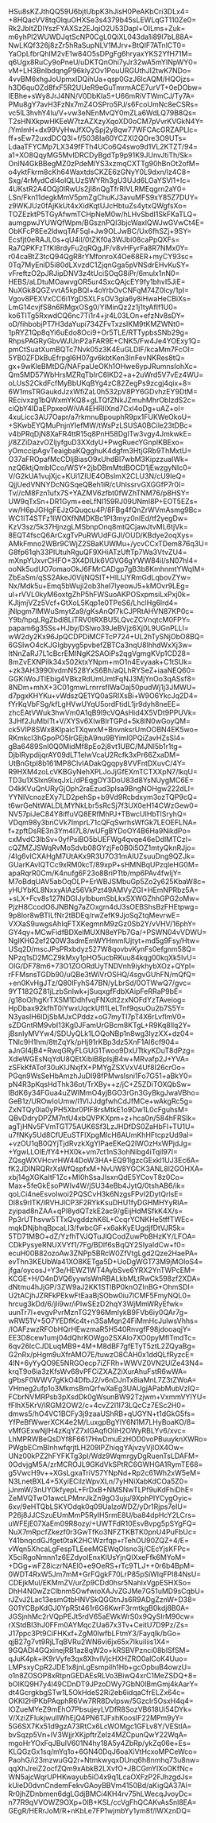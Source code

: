 HSu8sKZJthQQ59U6bjtUbpK3hJisH0PeAKbCri3DLx4=
+8HQacVV8tqOlquOHXSe3s4379b45sLEWLqGT110Ze0=
Rk2JbltZDlYszFYAXSz2EJqiO2U53Dapl+OILms+Zuk=
m6yhPl2WUWDJqtScNP0CgL0QiXL043da1i89I7bL88A=
NwLKQf326j8zZr5hRaSupNLV1MJrv+BtQIF7ATnlCT0=
YaOpLfbrQhIM2vE1w84O5sDPgFg6hryaxYKS2YfH71M=
q6Ugx8RuCy9oPneU/uDKTQnOhi7yJr32wA5mYINpWY0=
vM+LH3BnlbdqngP96kly2Ov1PouURGUthJl2twK7NDo=
4vvBM6xhgJoUpmxIDQihUa+qsp0GzJ6lcAQM/HQOjzs=
h3D6quOZd8fxF5R2UUeR9eGuTmrmACE7urVT+0eDObw=
IEBhe+sWy8JrJ4NN/V0DbKIa5+U66mRiVTWmCJ/Ty7A=
PMu8gY7avH3FzNx7mZ4OSPro5PJ/s6FcoUmNc8eCSRs=
vc5lL3hvhY4Iu/V+vw3eNEnMvQY0mZLa6WdLQ79B8Qs=
T2sHNXkpwHKEeW7tzAZXzyXqoXD0oCM7pVvrKVGkN4Y=
/YmlmH+dx99VyHwJfXOySpj2y8qw77WFCAcGRZAPLlc=
ff+sEw72uxdDCQ3l+f/5038Ia60YCZXl2QOre3O9UTs=
LdaaTFYCMp7LX349fFTh4UCo6Q4swo9d1VL2KTZT/94=
a1+XO8QqyMG5MvIDRCDyBgdTp9p91K9JUnvJtiTh/Sk=
OnIN4GkBBegMZ0zPdeMlYS3xzmqCXTTg90hBnOt2ofM=
o4yktFkrm8cKh64WaxtdsCKZE6zGNyY0L9dxn/lz4C8=
Sxg/4rMydCdl4olQLUzSWYRh3gU3UJd6LOaYSVl1+Ic=
4UKstR2A4OQj0IRwUs2jI8nQgTfrRIVLRMEqgrn2aY0=
LSn/Fkn11degkMmV5pmZgChuKJ3avuMFS9xY85Z7DUY=
z9WKJUz0fAjKkUt4xXidKqtUJcHbtuZs4ytxQWgfsXo=
TOZEzktP5TGyAfwmTCHpNeM0w/hLHvSbdI1SkFKaTLQ=
aumgpwJYUWQfWpm/BGsznPQI3bjcWaxlQWJwGVwCt4E=
ObKFcP8Ee2ldwqTAF5ql+Jw9OLJwBC/Ux6fhSZj+9SY=
Ecsfjt0eRAJL0s+qU4iI/0tZKf0a3WJbi08caPpQXFs=
Ra7QPKFzTfKl8rdyFu2qRQgJF/v8vHFyrFa8R7NMx0Y=
r04caBtZ3tcQ94QgR8rYMfonroX4Oe68ER+myCY93sc=
0Tq7MyEnlD5i80dLXvzdC1ZjqnGga5pVNSdrEHvKuSY=
vFreftzO2pJRJipDNV3z4tUciSOqG8iPr/6mulx1nN0=
HEBS/aLDtuMOawvgOR5ur4SxcQAjcEY9fy1bhvI5JiE=
NuXGk8QGZvvtA5kpBQl+4oYrbOvCNFqM74Z0lcy/1pI=
Vgov8PEXVxCC6i1YgDSXLFsOV3gia6y8iHwaHeCBiXs=
LmG14cvjfS8n6RMgxOSg0/YlMinQz2z1j1tyAfIf1U0=
ko6TITg5RxwdCQ6nc7Ti1r4+jr4L03LOn+efzNv8sDY=
oD/fihbobjPT7H3daYupi734ZFvTxzsIKM9tKMZWNt0=
1pRYZ1Qp8qYi6uEdo8Oci9+Or5TLE/RTTypbsSNb29g=
RhpsPAGRyGbvWJUnP2aFAR9E+CNK5/Fw4Je4YOExy1Q=
pmCtSuatXumBQTc7Nvk05z3K4EuGLDlF/kcaMm7FcOI=
5YB0ZFDkBuEfrpgI6H07gv6kbtKen3InFevNKRes8tQ=
gx+9wKleBMtDG/NAFpaUeOKh1OHwe6ypJRumnsIohXc=
Qm5MD57WbHrsMZRqTbIrC6lKD2+a+2uWrd5V7vEz4WU=
oLUsS2CkdFcfMyBbUKqBYg4zC82ZegPs9zcgj4qix+8=
6W1msTRGaukdJzxWfiZaL0h532pV8PY6GDvhzEY9DtM=
REcivxzg1bQWxmYKQ8+gLTQfZNkJZmuhMhrObIzdS2c=
ciQbY4IDaEPpxeoWiVA4EHRIlXnd7Cxl4oDg+uAZ+oI=
4xuLicc3AU7Oapr/a7rkmnuBpouphR9px1FUKWeOkoU=
+SKwbEYQMuPnjnYIefMW/tWsPzLSUSA0BCile23tDBc=
v4bPRqDjN8XaFR4ttR15q8PnH58DgITw3vgy4JmkwkE=
j/8ZZiDazvOZljyfguD3XXdyU+PwgRuecYGnplKBExo=
yOmccipAgvTeaigbaKQgghuK4dgfm3HtjGRb9ThMxtU=
O37aFROpafMcCDljBiasO9xUhdBl7wbM3KipzzuaIWk=
nzQ6ktjQmbICco/WSY+2jbDBmMtdBOCD1jEwzgyNIc0=
V/G2kUA1vujXjc+KUi1ZIUE4OBslmX2CLU3N/cU9IeQ=
QjjUedVNNYDcNGSqeQBeh1iR/cUhIssrvGXGGfP7r0I=
Tv//cM8Fzn1ufx7S+YAZMV6zfbt0fWZhTNM76/p8HSY=
UW9qTxSn+DR1Gym+eeLfNI159RJ09UNmI8P+EOT5EZs=
vw/H6pJGHgFEJzGQuqcu4P/8FBg4fQnZrWVmAsmg9Bc=
WC1IT4STFz1lWOXfNMDKBc1PI3myz0nIEd/tf2yegDw=
KzV3sz/5k37HjnzgLMSbnpOnq8mtQCjawJtvML6tjVk=
8EQT4fscQ6ArCxgTvPuRWUdFGJI/OUD/KBdye2oqXys=
AMkFmno2WBr9CWjZ2SBaKUWMu+/ycvCCxTDem876q3U=
G8fp61qh33PIUtuhRguQF9XHiATzUftTp7Wa3VtvZU4=
mXnpYUxvrCHFO+3X4DIUk6VGVG6gYWW84il/sN07hl4=
ooNk5udUO7omaoOkJ6FMrCADgp7gB3b8KmhnmtYWqIM=
ZbEaSm/qSS2AkeJ0VijNQSIT+HlLIJYRmGdLqbovZYw=
Nx/Mdk5u+Emq5bWuji2ob3heI7lyeowJ5+kMOvr9LEg=
ul+rVVL0kyM6oxtgZhP5hFWSuoAKPOSxpmsiLxPxj0k=
KJljmjVZz5Vcf+GtXoL5Kqp1e0TPeS6/LhclHg6lrd4=
jNlpgm7lMWuSmytZa9/gKsAnQf7kCJPRtAHVN87KP0c=
Y9b/hpqLRgZbdl8LiTRV0tRXBU5LQvcZCVnqtcM0FPY=
papam6g35Ss+HJby/DSlwo39JeBVjz6Xj0L9UGnPLLI=
wW2dy2Kx96JpQCDPDiMCFTcP724+UL2hTySNjObO8BQ=
6GSIwO4cKJGIgbyyg5pvbefZBTCa3nqU8lhhdWxXj3w=
ItNnZaRJ7L1cBcrEMINgK2SAOiPs2qgVgmgKVp1CD28=
8mZvEXNPiIk34x502ktxYNpm+mO1n4Evyaak+C1tSUk=
+zk3AH3990lvdmN528YxS6Bh/aQLhRYSeZ+iaaNEQ60=
GGKiWoJTlEbig4VBkzRdUmUmtFqNJ3MjYnOo3qASsf8=
8NDm+mhX+3C01gmwLrnrrsfIWaOaj50pudWj1j3JMWU=
d7pgxKHYKu+vWdszQE1YQ0aSRIXsBi+W9O6YkcJq2D4=
fYrKqVbFSg/kfLgHVwUYqU5ordFtidL1jr9dyh8neEE=
zhcEAtVWuk3hwVm0A1qB9l9cVQAsHid4X5VDt9PPUVk=
3JHf2JuMbITt+V/XYSv6XIwBIrTGPd+5k8lN0wGoyQM=
ck5VlP8SWx8KlpaicTXqwxM+BnvnksrUmOOBN4EK5wo=
RKmkcI3hGpoPO5lrGEjbA9nu9BYiml0PQiZavHZsSI4=
gBa6489SnI0Q0MidMf8pEo2j8vt1UBC/MJNl5b1r1tg=
DjbIRypdijqrAY09dLT1elwVcaU2Rcfk3xPr66ZxaDM=
UtBnGtpI8b161MP8ClvIADakQgqpy8VVFntDXuvC/4Y=
R9HXM4zoLcVKBGyNehXPLJoJjGfEXmTCTXXpN7/lkqU=
TD3u1XSlxn9lxqJxL/dPEqgOY3DoU83d8YsNUygMC6E=
O4kKVuQnURyGjOph2raEzud3pIsa9BngNOHgw222dLI=
YYNIVcnozEXy7LD2pehSp+b9Vd9Rcbdxym3ozTQP9cQ=
t6wrGeNtWALDLMYNkLbr5sRcSj7f3UX0eH14CWzGew0=
NV57piJeC84Y8iffuVQ8ERfMhPJ+TBwcUIHbTlSryhQ=
VDqm98y3bnCVk7ImprL71cQFqSwrhsWfGk7LEOEFLNA=
f+zpftDsRE3n3Ym4I7L8/wUFgBYDoOY4B6Ha9NikdPo=
cxMvdC3lbSv+0yfPsiBO5bUEFWg4qvqe46eDdlMTCzI=
cQZMZJSWqRvMoSdvb08GYzjFe0B0i5OZ1mtyQknRJjo=
/4Ig6vICXAHgM7UtAKx9R3U7O31mAIUZsuuDng9QZJk=
GUarKAvIQTCc9xRM0kcT/89xpP+sHMNBqUPzqleHG0M=
apaRqrR0Cm/K4nufg6F23o8BriPTtb/mp6PAv4fwljY=
M7oBdqUAV5abOqOLP+ErWBJSMbuGp5Zo2y625KbaW8c=
yHUYbKL8NxxyAlAz56VkPzt49AMVyZGI+HEmNPRbz5A=
+sLX+Fcv8s127NDGIJylbbumSbLkxSXWGZhhGPG2oMw=
PjzH8CcodO6JNBNg7aZOxgm4dJ3sOEBShsBzFHEtpwg=
9p8lor8wBTILfNr2tBDEq/rwZefK9JjoSqZtqMevrwE=
VXXaS9uwgsAhIqFTXKegmnM9zGz0Sb2Y/vVHV/16phY=
GY4qy+MCwFidfBDXelMUXN8eYPb7Ga/+PSWN04vVDWU=
NgIKHG2ef2Q0W3sdmEmWYHmmlUjtyt+md5g9Fsy/Htw=
USq2D/mscJPsPRxbdyz527W8qovbvKynFs0efgnm58Q=
NPzq1sD2MCZ9kMxy1pHO5ucbRKuu84kqg00kqXk5IvU=
OlG/DF78m6+73O1ZOORdUyTNDVnh9iykhybXOz+QYpI=
rFFMsnsTGDb90/uQBe3tWiVrOSHQ/4sgvGUhFN/mQfQ=
+en0KvHgJTz/Q80lFyhS47BN/yLbrSd/0OTWwQ7/gvc=
9YT182GZ81jLzbSnlwk+jSuqxgfFdbXAipFeRRaP9bE=
/g18oO/hgKrTXSM1DdhfvqFNXdt2zxNOFdYzTAveiog=
HpDbax92kfhT0iYwxUqckUfl1LeLTnf9qsuOu2b7S5Y=
N3yasIH6IDjSbMJxCPddz+oG7myTI7pT4X6rLvflmV0=
sZDGntRM9vbI13Kg0JFamUrGBcm8KTgL+R9Kq8llq2Y=
jBsnIyMVYw4/SDUyQLk1LOQoNBp1n8wg3IyzXX+dz04=
TNlc9H1hm/8ttZqYk/pHj91rKBp3dz5XnF1Al6cf904=
aJnGI4jB4+RwqGRyFLGUG1Twoo9DxUTtkyKDuT8dPzg=
XdleWGEsNqYdU8QEtXibiB8pIsjB4w+MRvafp2J+YVA=
zSFkKfATof30uKIJNxjfX+PMYgZSXVxV4Uf8I26crOo=
PGqn9WsSeHbAmzhJuDI98fPMwsIsni1Fo7G51+aBkY0=
pN4R3pKqsHdThk36ot/TrXBy++z/jC+Z5ZDiTOXQbSw=
lBdK6y34FGua4uZWIMmO4yjBGO3rGn3GyBkgJwaVBho=
GeB1z/UROwIoUmw/I1VIJJdgfwhCdJfMCe+wAkgRc5g=
ZxNTQy0ia0yPH5Xbr0PlF8rsMtkE1o9Dw1L0cFguhsM=
QBvDdryDPZM7ntU4xbQVPKXpm+z+hca0n/584hFRSlk=
agTjHNv5FVmTGT75AUK6Sf3LzJHDfDS0ZaHbFl+TU1U=
u7fNKy5Ud8CfUEuSTFlXpgMIcH6AUmKhHFtcpzUd9aI=
+vzOU1qB0QYjTjdRvzkXgYlPaeEKeQ2IWOzHxWPjdJg=
+YgwLLOIE/fY4+HX0k+vm7ct1nS3ohNibg4iTqil97I=
ZQsgWXVHcvrHW44DoW3HA+EQ91lgzcGExkl1UJ3Ec6A=
fK2JDlNRQRrXsWfQspfxM+NvUW8YGCK3ANL8l2GOHXA=
xbj14gXGKaItF1Zc+MI0hSsaJIsxnQdE5YCovT8z0Co=
Max+5feGkEsoPWIv4W/jSU34eBb4JytQ/0tshAB6/ik=
qoLCi4neEsvoIwoi2PQSCvH3k6NzgsFPvI2DytQrlsE=
Dl8s9rlTK/IRVHJlCP3F2RYkKsuDHU1fyDGHMHYyRIA=
zyipad8nZAA+qPl8ydQTzkE2ac9/gEijHdMSfkK4X/s=
Pp3rUThsvw5TTxQvgddzhK6L+CcqrYCNKHe5tffTWEc=
mqkDNjbhqBpcaLI3/fwbcGF+x6akKyEUgdjfDtVJR5k=
5TD71MBO+dZ/YzfhTVJQTuJlQCodZuwPbBHzKY/LFOA=
CDkPysyeRNUXVYf1/7Fg/BDlf6sBqQY2SIyaIdCw+f0=
ecuH00B82ozoAw3ZNPp5BRcW0ZfVtgLgd2Qze2HaePA=
evThn3KEUbWa41XO8KETga5D+UoDgWGT73M9jMOloS4=
jfga/oycosJ+Y3e/HEWZ1WT4AybSve6YRX2YnTWPcEM=
KCGE+H/O4nDVQ6yywlsWnRBALkbMLtRwCk598zf2XDA=
dNtmu4hJjGP/3ZW9aJ2KK1STlBP0knOZInBG+OhmSDI=
U2tACjhJZRFkPEkwFtEaaBjSObw0iu7lCMF5FmyNQL0=
hrcug3kDd/6/jIi9wr/iPlwSEzD2hqY3WjMmWRyEfwk=
uunTr7l+evgvPvrMznTG2Y96MmIykB9FVb6iy0QAr7g=
wRW51V+5O7YEDfKc4t+n3SaMqn24FiMmHcJulwsVhhs=
/lOAFzwzRFObHQrHEwzmaR5H540RnvgfF98jdooaqjY=
EE3D8cew1umj04dQhrKOWgo2SXAlo7XO0pyMflTmdTc=
6qv26lcCJDLuqMB9+4M+M8dBF7gfETyT5ztL2ZQyaBg=
G2nRx/pHgm9uXfrAMO7E/tuwzO8CAH0x1ddQLfRyzcE=
4lN+6yYyQO9E5NRGOecp7iZFRh+WWVZ0VN2UlZe43N4=
krqT9o6ia3zKfsWv68vPFCiZXAZ2iXurAhuFstR6wWA=
gPbsF0WWV7gKkO4DfbJ2/v6nDJnTx8iaMnL7Z3tZWoA=
VHmeg2ufp1o3MkmsBmQrfwXaEg3UAUgjAPabMubVzIQ=
FCbrNVMRPsb3pXsdDk0gWsunBW92Tzjwm+VxmmVYIYU=
fFlhX5KrV/IRGM2OW2/c+4cvZ2l1I73LQcCz7ESc2H0=
dmws5/hO4VC1BCFy3j9zaaUShRB+qUGYN+t1dGkG5fs=
YfPeBfWwerXCK4e2M/LuxgpBgYlY6N1M7LHyBoaKO/8=
vMfGExwNjlH4zKqYZ7xlGAqfiOliH2OWyRBLYv6/xvc=
LhMPRWBeQsDYf8F6617HwDmuEzHOD0voPBuuyknXWRo=
PWgbECmBInhwfqrjtLH209lPZhiqgYAjvzyVjIOX4Ow=
UNz00kPZ2hFYFKTg3pI/Wdz9WqmrgyDgRuenTsLDAFM=
0OdvjgM5A/zrMCROJL9GKdVkSPtRC6GWHGA1RymTE68=
g5VwcH9v++XGsLgxaTriVS7YNpNd+Rp2c61Wh2xW5eM=
N3LnetBXL4+5XyiECilzWpvXLn/7yHNiXabKdCOa5Z0=
jJnmW/3nUY0kfyepL+FrDxB+NMSNwTLPf9uKdFhiDhE=
ZeMVQTwO1awcLPMnrJkZn9gO3uju/9XphPIYCygOyic=
6xv/9eHTQbLSKYOdqk0q09UalzoWDZ/yDr1Rjps7eIU=
P26j8JJCSzuEUmMmP5RyIH5rmE8U/ba84dpHcY2LCrs=
uWFEjE07XaEm09R8ozy/+UWTFdR10EsvBvpg5pSYgFQ=
NuX7mRpcfZkezf0r3GwTfKo3NFZTKBTK0pnU4PuFbUc=
Y41bnqcdGJfget0taK2HCWzrfqp+rTehOU90ZQZ+4/E=
vWqn5XhcaLgFespTLEeeMGEWqOlsno3j/CEcYjsKFPc=
X5ciRgoNmnn1z6EZdyoIEnxKIUsYjnQIXxeFfk6MYoM=
+DGg+wFZ8iczrNAEl0+e9OeRS+rTc9TLJ++0r6b4BpM=
0WDT4RxW5Jm7mM+GrFQgkF70LrP85pSiWlqFPI84NsU=
CDEjkMul/EKMmZV/urZp9CDd0hsr5NahlxVgpESHXSo=
DhH4N0wZzClbnm5OwfwioXAJvZGJMe7G51uMD9sCqbU=
rJZvJ2Lac13esmGtbHNVSkQGGtnJs6R9ADgZznW+D38=
G01YCBpKdGJ0YpR5t461r6G6KwrF3rmtkgB0kdj8B0A=
JGSjnhMc2rVQpPEJt5rdV65aEWkWrS0x9QySIrM90cw=
rXStdBI3hJ0FFm0AYMqcZUa67x3Tv+CeitU7D9Pz/Zs=
J17ppc3Pt9CiFHKxf+ZgM0lwfbLFtmY3/Fayqlk/bGo=
qjB27g7vt9RjLTqBVRu2WN6vi6jx65x7IkuiIiis1X4=
9GQADl4GQxinejRB1az8qW2o+kRSBVPznci08bISfSM=
qJuK4pk+iK9rVyfe3qx8XhvlVjcHXHZRO0alCoK4Uuo=
LMPsxyCpR2JDE1x8jnLgEsmpiIh1Hb+gcOpbuB4owzU=
o1n8ZOSOP8xRtpnGEDAEsRLVo3BiwQ4xrC1MeZSDQ+8=
bOIKQ9H7y4l49CDnDT9JPzoDWy7GbN0lBmGmj4kAarY=
dt4GcrgkbgSTw1L5OkHdeS2Ri2eb6idqaCfrELZx64c=
OKKl2HPKbPAqphR6Vw7RR8DvIpsw/5GzcIr5OsxH4q4=
IOZueMYeZ9mEhO7PbsujeyLVDfR8SozVB618Ui54DYk=
V/XziZFIukjwuIlWhEjQ4PN6TJFxhKoosIF22MPm9yY=
5G6SX7Kx51d9gzA73RtCx6LcWOMgc1GFLv8Y/VEStIA=
bvSqzp5Vn+IV3WjjrXKjpftrZeIz4MZCpunQwY22WqA=
mgoHrYOxFqJBulV601N4hy18A5y4ZbRp/ykZq06e+Es=
KLQGzGx1sq/mYq1o+6GN40DqJ6oaXiVtHcxoMPCeWco=
PaohG/i23mzwuGQ2r+NtmkwyqxDUnq6h8nmhq73u8nw=
qqXhJreiZ2ocfZQm9xAbkB2LXvfO+JBCGmYIXoOKfNc=
WN5ajcWqrUPHKwayub5iO4x9q1LcaOXFzP2FJhzgdJs=
kUieD0dvnCndemFekvGAoyBBVm4150Bd/aKigQA37AI=
Rr0jhZDnbmen6dgLGdjBMCi4KH4rv75hLWecqJvoyDc=
n77R9qVVOWZ9OXp+0lB+KSL/ccVgFhQCAKvAs5nl8EA=
GEgR/HERrJoM/R+nKbLe7FP1wjmbYy1ym8f/lWXznDQ=
